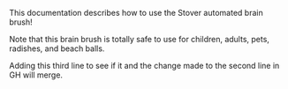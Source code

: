 
This documentation describes how to use the Stover automated brain brush!

Note that this brain brush is totally safe to use for children, adults, pets, radishes, and beach balls.

Adding this third line to see if it and the change made to the second line in GH will merge.
